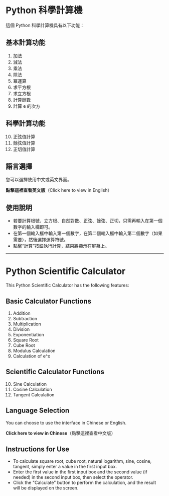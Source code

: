 # Python 科學計算機

這個 Python 科學計算機具有以下功能：

## 基本計算功能

1. 加法
2. 減法
3. 乘法
4. 除法
5. 冪運算
6. 求平方根
7. 求立方根
8. 計算餘數
9. 計算 e 的次方

## 科學計算功能

10. 正弦值計算
11. 餘弦值計算
12. 正切值計算

## 語言選擇

您可以選擇使用中文或英文界面。

**點擊這裡查看英文版**（Click here to view in English）

## 使用說明

- 若要計算根號、立方根、自然對數、正弦、餘弦、正切，只需再輸入在第一個數字的輸入欄即可。
- 在第一個輸入框中輸入第一個數字，在第二個輸入框中輸入第二個數字（如果需要），然後選擇運算符號。
- 點擊“計算”按鈕執行計算，結果將顯示在屏幕上。

---

# Python Scientific Calculator

This Python Scientific Calculator has the following features:

## Basic Calculator Functions

1. Addition
2. Subtraction
3. Multiplication
4. Division
5. Exponentiation
6. Square Root
7. Cube Root
8. Modulus Calculation
9. Calculation of e^x

## Scientific Calculator Functions

10. Sine Calculation
11. Cosine Calculation
12. Tangent Calculation

## Language Selection

You can choose to use the interface in Chinese or English.

**Click here to view in Chinese**（點擊這裡查看中文版）

## Instructions for Use

- To calculate square root, cube root, natural logarithm, sine, cosine, tangent, simply enter a value in the first input box.
- Enter the first value in the first input box and the second value (if needed) in the second input box, then select the operator.
- Click the "Calculate" button to perform the calculation, and the result will be displayed on the screen.
